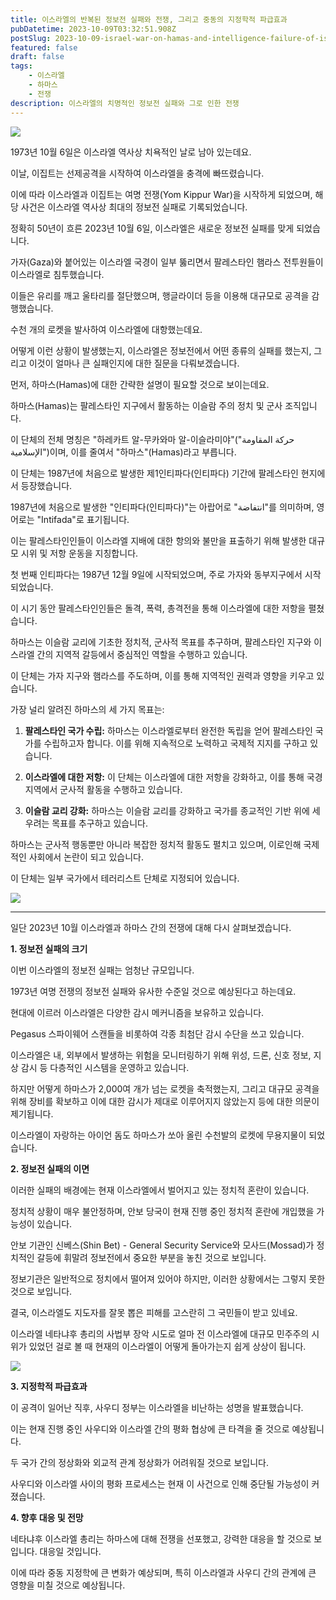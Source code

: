 ```yaml
---
title: 이스라엘의 반복된 정보전 실패와 전쟁, 그리고 중동의 지정학적 파급효과
pubDatetime: 2023-10-09T03:32:51.908Z
postSlug: 2023-10-09-israel-war-on-hamas-and-intelligence-failure-of-israel
featured: false
draft: false
tags:
    - 이스라엘
    - 하마스
    - 전쟁
description: 이스라엘의 치명적인 정보전 실패와 그로 인한 전쟁
---
```


![](https://blogger.googleusercontent.com/img/a/AVvXsEhtqTfvKtUJ8JcKI1h601puZjq9Q9Yxu3IMr30cmPolmJF2DlLQDYRVJvcsndHcluSca6O5Gp_5XsPVg8zDxfqa2qwwCh50G2aUw11No1XqatsL3ONP1w5LqD9-JofxTHN72iad20XQnWr4hFcr71j_f63IS1B9pdKM_jpeaIMVKqX_jPrGGAJMVl2ftYc)

1973년 10월 6일은 이스라엘 역사상 치욕적인 날로 남아 있는데요.

이날, 이집트는 선제공격을 시작하여 이스라엘을 충격에 빠뜨렸습니다.

이에 따라 이스라엘과 이집트는 여명 전쟁(Yom Kippur War)을 시작하게 되었으며, 해당 사건은 이스라엘 역사상 최대의 정보전 실패로 기록되었습니다.

정확히 50년이 흐른 2023년 10월 6일, 이스라엘은 새로운 정보전 실패를 맞게 되었습니다.

가자(Gaza)와 붙어있는 이스라엘 국경이 일부 뚫리면서 팔레스타인 햄라스 전투원들이 이스라엘로 침투했습니다.

이들은 유리를 깨고 울타리를 절단했으며, 행글라이더 등을 이용해 대규모로 공격을 감행했습니다.

수천 개의 로켓을 발사하여 이스라엘에 대항했는데요.

어떻게 이런 상황이 발생했는지, 이스라엘은 정보전에서 어떤 종류의 실패를 했는지, 그리고 이것이 얼마나 큰 실패인지에 대한 질문을 다뤄보겠습니다.

먼저, 하마스(Hamas)에 대한 간략한 설명이 필요할 것으로 보이는데요.

하마스(Hamas)는 팔레스타인 지구에서 활동하는 이슬람 주의 정치 및 군사 조직입니다.

이 단체의 전체 명칭은 "하레카트 알-무카와마 알-이슬라미야"("حركة المقاومة الإسلامية")이며, 이를 줄여서 "하마스"(Hamas)라고 부릅니다.

이 단체는 1987년에 처음으로 발생한 제1인티파다(인티파다) 기간에 팔레스타인 현지에서 등장했습니다.

1987년에 처음으로 발생한 "인티파다(인티파다)"는 아랍어로 "انتفاضة"를 의미하며, 영어로는 "Intifada"로 표기됩니다.

이는 팔레스타인인들이 이스라엘 지배에 대한 항의와 불만을 표출하기 위해 발생한 대규모 시위 및 저항 운동을 지칭합니다.

첫 번째 인티파다는 1987년 12월 9일에 시작되었으며, 주로 가자와 동부지구에서 시작되었습니다.

이 시기 동안 팔레스타인인들은 돌격, 폭력, 총격전을 통해 이스라엘에 대한 저항을 펼쳤습니다.

하마스는 이슬람 교리에 기초한 정치적, 군사적 목표를 추구하며, 팔레스타인 지구와 이스라엘 간의 지역적 갈등에서 중심적인 역할을 수행하고 있습니다.

이 단체는 가자 지구와 햄라스를 주도하며, 이를 통해 지역적인 권력과 영향을 키우고 있습니다.

가장 널리 알려진 하마스의 세 가지 목표는:

1. **팔레스타인 국가 수립:** 하마스는 이스라엘로부터 완전한 독립을 얻어 팔레스타인 국가를 수립하고자 합니다. 이를 위해 지속적으로 노력하고 국제적 지지를 구하고 있습니다.

2. **이스라엘에 대한 저항:** 이 단체는 이스라엘에 대한 저항을 강화하고, 이를 통해 국경 지역에서 군사적 활동을 수행하고 있습니다.

3. **이슬람 교리 강화:** 하마스는 이슬람 교리를 강화하고 국가를 종교적인 기반 위에 세우려는 목표를 추구하고 있습니다.

하마스는 군사적 행동뿐만 아니라 복잡한 정치적 활동도 펼치고 있으며, 이로인해 국제적인 사회에서 논란이 되고 있습니다.

이 단체는 일부 국가에서 테러리스트 단체로 지정되어 있습니다.

![](https://blogger.googleusercontent.com/img/a/AVvXsEjVo921tufy3vVdXs_b9wXFGk_Egpb4YjMKn8Yz1VYaLJE-JKAROhcxtMdVVyumMKA3IMZmBbfssdBo-aTDRz-PQrwqCSO_-0C2BGLhqkA9ydLE4Isx-ghu76ZaYlU3i9UHl1OuMoMgjWFe4vY4fbnPdo-lHgCeV_DsOMgWPzP3vYR48Z-M4_x5qCU8wxg)

---

일단 2023년 10월 이스라엘과 하마스 간의 전쟁에 대해 다시 살펴보겠습니다.

**1. 정보전 실패의 크기**

이번 이스라엘의 정보전 실패는 엄청난 규모입니다.

1973년 여명 전쟁의 정보전 실패와 유사한 수준일 것으로 예상된다고 하는데요.

현대에 이르러 이스라엘은 다양한 감시 메커니즘을 보유하고 있습니다.

Pegasus 스파이웨어 스캔들을 비롯하여 각종 최첨단 감시 수단을 쓰고 있습니다.

이스라엘은 내, 외부에서 발생하는 위험을 모니터링하기 위해 위성, 드론, 신호 정보, 지상 감시 등 다층적인 시스템을 운영하고 있습니다.

하지만 어떻게 하마스가 2,000여 개가 넘는 로켓을 축적했는지, 그리고 대규모 공격을 위해 장비를 확보하고 이에 대한 감시가 제대로 이루어지지 않았는지 등에 대한 의문이 제기됩니다.

이스라엘이 자랑하는 아이언 돔도 하마스가 쏘아 올린 수천발의 로켓에 무용지물이 되었습니다.

**2. 정보전 실패의 이면**

이러한 실패의 배경에는 현재 이스라엘에서 벌어지고 있는 정치적 혼란이 있습니다.

정치적 상황이 매우 불안정하며, 안보 당국이 현재 진행 중인 정치적 혼란에 개입했을 가능성이 있습니다.

안보 기관인 신베스(Shin Bet) - General Security Service와 모사드(Mossad)가 정치적인 갈등에 휘말려 정보전에서 중요한 부분을 놓친 것으로 보입니다.

정보기관은 일반적으로 정치에서 떨어져 있어야 하지만, 이러한 상황에서는 그렇지 못한 것으로 보입니다.

결국, 이스라엘도 지도자를 잘못 뽑은 피해를 고스란히 그 국민들이 받고 있네요.

이스라엘 네타냐후 총리의 사법부 장악 시도로 얼마 전 이스라엘에 대규모 민주주의 시위가 있었던 걸로 볼 때 현재의 이스라엘이 어떻게 돌아가는지 쉽게 상상이 됩니다.

![](https://blogger.googleusercontent.com/img/a/AVvXsEhJf8B6M_0IuSdKmznJ8r6QiHj53c4Dcp4OiJ_MT3VW8XP68losSMgboalgBR6uZrMr02ufUjj1zpKEl3GRqULtGsb_uEk-z1y5_HklKfumNe8_OPBOc4tLnRvFVYISPAx81QwHHDygXO3XUldat4pG4ZNf5Jw1imVKtNVapWRwYIqnM0BULSjQtwzifeU)

**3. 지정학적 파급효과**

이 공격이 일어난 직후, 사우디 정부는 이스라엘을 비난하는 성명을 발표했습니다.

이는 현재 진행 중인 사우디와 이스라엘 간의 평화 협상에 큰 타격을 줄 것으로 예상됩니다.

두 국가 간의 정상화와 외교적 관계 정상화가 어려워질 것으로 보입니다.

사우디와 이스라엘 사이의 평화 프로세스는 현재 이 사건으로 인해 중단될 가능성이 커졌습니다.

**4. 향후 대응 및 전망**

네타냐후 이스라엘 총리는 하마스에 대해 전쟁을 선포했고, 강력한 대응을 할 것으로 보입니다.
대응일 것입니다.

이에 따라 중동 지정학에 큰 변화가 예상되며, 특히 이스라엘과 사우디 간의 관계에 큰 영향을 미칠 것으로 예상됩니다.
